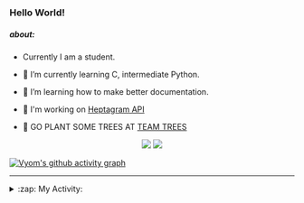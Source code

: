 ### Hello World!

##### about:
- Currently I am a student.
- 🌱 I’m currently learning C, intermediate Python.
- 🌱 I’m learning how to make better documentation.
- 🌱 I'm working on [Heptagram API](https://github.com/Heptagram-Bot/api)

- 🌱 GO PLANT SOME TREES AT [TEAM TREES](https://teamtrees.org/)

<p align="center">
  <a href="https://twitter.com/Vyvy_viM"><img target="_blank" src="https://img.shields.io/badge/twitter%20@Vyvy_viM-0D95E8?style=for-the-badge&logo=twitter&logoColor=white"/></a> 
  <a href="https://vyvy-vi.github.io/portfolio"><img target="_blank" src="https://img.shields.io/badge/-I_love_open_source-green?style=for-the-badge&logo=github&logoColor=black"/></a> 
</p>

[![Vyom's github activity graph](https://activity-graph.herokuapp.com/graph?username=Vyvy-vi)](https://github.com/ashutosh00710/github-readme-activity-graph)

---
<details>
  <summary>:zap: My Activity:</summary>
  
<!--START_SECTION:waka-->
**I'm a Night 🦉** 

```text
🌞 Morning    39 commits     █░░░░░░░░░░░░░░░░░░░░░░░░   6.49% 
🌆 Daytime    143 commits    ██████░░░░░░░░░░░░░░░░░░░   23.79% 
🌃 Evening    206 commits    ████████░░░░░░░░░░░░░░░░░   34.28% 
🌙 Night      213 commits    ████████░░░░░░░░░░░░░░░░░   35.44%

```
📅 **I'm Most Productive on Sunday** 

```text
Monday       59 commits     ██░░░░░░░░░░░░░░░░░░░░░░░   9.82% 
Tuesday      89 commits     ███░░░░░░░░░░░░░░░░░░░░░░   14.81% 
Wednesday    87 commits     ███░░░░░░░░░░░░░░░░░░░░░░   14.48% 
Thursday     74 commits     ███░░░░░░░░░░░░░░░░░░░░░░   12.31% 
Friday       54 commits     ██░░░░░░░░░░░░░░░░░░░░░░░   8.99% 
Saturday     80 commits     ███░░░░░░░░░░░░░░░░░░░░░░   13.31% 
Sunday       158 commits    ██████░░░░░░░░░░░░░░░░░░░   26.29%

```


📊 **This Week I Spent My Time On** 

```text
🔥 Editors: 
Vim                      6 hrs 12 mins       █████████████████████████   100.0%

🐱‍💻 Projects: 
unipool-1                3 hrs 19 mins       █████████████░░░░░░░░░░░░   53.7% 
giv-token-contracts      1 hr 44 mins        ███████░░░░░░░░░░░░░░░░░░   28.14% 
tec-announcements        24 mins             █░░░░░░░░░░░░░░░░░░░░░░░░   6.63% 
Unipool                  17 mins             █░░░░░░░░░░░░░░░░░░░░░░░░   4.74% 
TEC-welcome-bot          16 mins             █░░░░░░░░░░░░░░░░░░░░░░░░   4.4%

```


 Last Updated on 12/11/2021
<!--END_SECTION:waka-->
</details>
